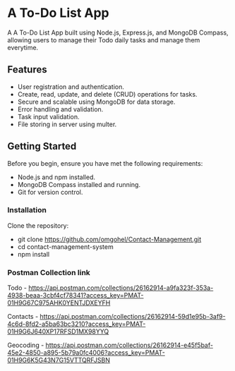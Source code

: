 # A To-Do List App
A A To-Do List App built using Node.js, Express.js, and MongoDB Compass, allowing users to manage their Todo daily tasks and manage them everytime.

## Features

- User registration and authentication.
- Create, read, update, and delete (CRUD) operations for tasks.
- Secure and scalable using MongoDB for data storage.
- Error handling and validation.
- Task input validation.
- File storing in server using multer.

## Getting Started

Before you begin, ensure you have met the following requirements:

- Node.js and npm installed.
- MongoDB Compass installed and running.
- Git for version control.

### Installation

Clone the repository:

- git clone https://github.com/omgohel/Contact-Management.git
- cd contact-management-system
- npm install

### Postman Collection link

Todo - https://api.postman.com/collections/26162914-a9fa323f-353a-4938-beaa-3cbf4cf78341?access_key=PMAT-01H9G67C975AHK0YENTJDXEYFH

Contacts - https://api.postman.com/collections/26162914-59d1e95b-3af9-4c6d-8fd2-a5ba63bc3210?access_key=PMAT-01H9G6J640XP17RFSD1MX98YYQ

Geocoding - https://api.postman.com/collections/26162914-e45f5baf-45e2-4850-a895-5b79a0fc4006?access_key=PMAT-01H9G6K5G43N7G15VTTQRFJSBN
